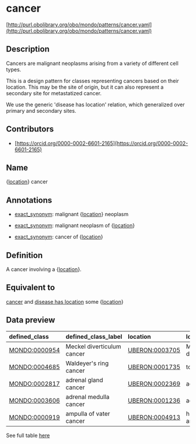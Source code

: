# cancer 

[http://purl.obolibrary.org/obo/mondo/patterns/cancer.yaml](http://purl.obolibrary.org/obo/mondo/patterns/cancer.yaml)
## Description 



Cancers are malignant neoplasms arising from a variety of different cell types.

This is a design pattern for classes representing cancers based on their location. This may be the site of origin, but it can also represent a secondary site for metastatized cancer.

We use the generic 'disease has location' relation, which generalized over primary and secondary sites.
## Contributors 
* [https://orcid.org/0000-0002-6601-2165](https://orcid.org/0000-0002-6601-2165) 
## Name 

{[location](http://www.w3.org/2002/07/owl#Thing)} cancer

## Annotations 

* [exact_synonym](http://www.geneontology.org/formats/oboInOwl#hasExactSynonym): malignant {[location](http://www.w3.org/2002/07/owl#Thing)} neoplasm

* [exact_synonym](http://www.geneontology.org/formats/oboInOwl#hasExactSynonym): malignant neoplasm of {[location](http://www.w3.org/2002/07/owl#Thing)}

* [exact_synonym](http://www.geneontology.org/formats/oboInOwl#hasExactSynonym): cancer of {[location](http://www.w3.org/2002/07/owl#Thing)}

## Definition 

A cancer involving a {[location](http://www.w3.org/2002/07/owl#Thing)}.

## Equivalent to 

[cancer](http://purl.obolibrary.org/obo/MONDO_0004992) and [disease has location](http://purl.obolibrary.org/obo/RO_0004026) some {[location](http://www.w3.org/2002/07/owl#Thing)}

## Data preview 
| defined_class                                | defined_class_label        | location                                      | location_label           |
|:---------------------------------------------|:---------------------------|:----------------------------------------------|:-------------------------|
| [MONDO:0000954](http://purl.obolibrary.org/obo/MONDO_0000954) | Meckel diverticulum cancer | [UBERON:0003705](http://purl.obolibrary.org/obo/UBERON_0003705) | Meckel's diverticulum    |
| [MONDO:0004685](http://purl.obolibrary.org/obo/MONDO_0004685) | Waldeyer's ring cancer     | [UBERON:0001735](http://purl.obolibrary.org/obo/UBERON_0001735) | tonsillar ring           |
| [MONDO:0002817](http://purl.obolibrary.org/obo/MONDO_0002817) | adrenal gland cancer       | [UBERON:0002369](http://purl.obolibrary.org/obo/UBERON_0002369) | adrenal gland            |
| [MONDO:0003606](http://purl.obolibrary.org/obo/MONDO_0003606) | adrenal medulla cancer     | [UBERON:0001236](http://purl.obolibrary.org/obo/UBERON_0001236) | adrenal medulla          |
| [MONDO:0000919](http://purl.obolibrary.org/obo/MONDO_0000919) | ampulla of vater cancer    | [UBERON:0004913](http://purl.obolibrary.org/obo/UBERON_0004913) | hepatopancreatic ampulla |

See full table [here](https://github.com/monarch-initiative/mondo/blob/master/src/patterns/data/matches/cancer.tsv) 
